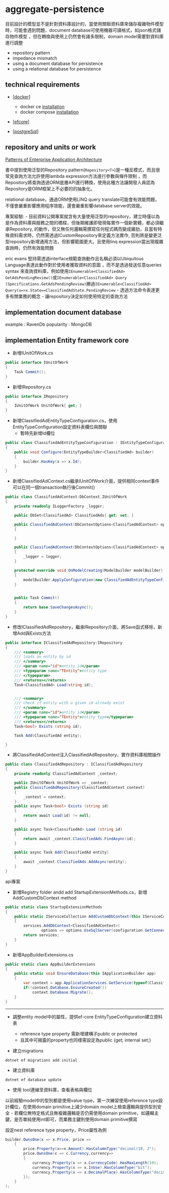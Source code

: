 # aggregate-persistence

目前設計的模型並不是針對資料庫設計的，當使用關聯資料庫來儲存複雜物件模型時，可能會遇到問題，document database可使用機器可讀格式，如json格式儲存物件模型
，但在轉換與使用上仍然會有諸多限制，domain model需要對資料庫進行調整

- repository pattern
- impedance mismatch
- using a document database for persistence
- using a relational database for persistence

## technical requirements

- [[docker]]
    - docker ce [installation](https://docs.docker.com/install)
    - docker compose [installation](https://docs.docker.com/compose/install/)

- [[efcore]]

- [[postgreSql]]


## repository and units or work

[Patterns of Enterprise Application Architecture](https://martinfowler.com/eaacatalog/repository.html)

書中提到使用泛型的Repository pattern(`Repository<T>`)是一種反模式，而且很常見查詢方法允許使用lambda expression方法進行參數與條件限制
，而Repository將查詢透過ORM底層API進行轉換，使用此種方法讓開發人員認為Repository是ORM框架上不必要的的抽象化。

relational database，通過ORM使用LINQ query translate可能會有效能問題，不僅會嚴重影響應用程序效能，還會嚴重影響database server的效能。

專案經驗:
    - 目前資料公開專案就含有大量使用泛型的repository，建立時僅以為是作為資料庫與服務之間的橋樑，但後期維護即發現每實作一個新實體，都必須繼承Repository<T>, 的動作，但又無任何邏輯需撰寫任何程式碼而變成雞肋，且當有特殊資料需求時，仍然需透過ICustomRepository來定義方法實作, 否則將是變更泛型repository新增通用方法，但影響範圍更大。且使用linq expression當出現複雜查詢時，仍然有效能問題

eric evans 堅持需透過interface規範查詢動作且名稱必須以Ubiquitous Language表達此動作對於使用者獲取資料的意圖
，而不是透過發送任意queries syntax 來查詢資料庫，例如使用`IEnumerable<ClassifiedAd> GetAdsPendingReview()`或`IEnumerable<ClassifiedAd> Query (Specifications.GetAdsPendingReview)`勝過`IEnumerable<ClassifiedAd> Query(x=>x.State==ClassifiedAdState.PendingReview`
    - 透過方法命令表達更多有關業務的概念
    - 讓repository決定如何使用特定的查詢方法

## implementation document database

example : RavenDb
popularity : MongoDB

## implementation Entity framework core

- 新增IUnitOfWork.cs
```csharp
public interface IUnitOfWork
{
    Task Commit();
}
```

- 新增IRepository.cs
```csharp
public interface IRepository
{
    IUnitOfWork UnitOfWork{ get; }
}
```

- 新增ClassifiedAdEntityTypeConfiguration.cs，使用EntityTypeConfiguration設定資料表欄位與關聯
    - 暫時先新增Id欄位
```csharp
public class ClassifiedAdEntityTypeConfiguration : IEntityTypeConfiguration<ClassifiedAd>
{
    public void Configure(EntityTypeBuilder<ClassifiedAd> builder)
    {
        builder.HasKey(x => x.Id);
    }
}
```


- 新增ClassifiedAdContext.cs繼承IUnitOfWork介面，提供相同context事件可以在同一個transaction執行後Commit()

```csharp
public class ClassifiedAdContext:DbContext,IUnitOfWork
{
    private readonly ILoggerFactory _logger;

    public DbSet<ClassifiedAd> ClassifiedAds{ get; set; }

    public ClassifiedAdContext(DbContextOptions<ClassifiedAdContext> options):base(options)
    {

    }

    public ClassifiedAdContext(DbContextOptions<ClassifiedAdContext> options,ILoggerFactory logger):this(options)
    {
        _logger = logger;
    }

    protected override void OnModelCreating(ModelBuilder modelBuilder)
    {
        modelBuilder.ApplyConfiguration(new ClassifiedAdEntityTypeConfiguration());
    }


    public Task Commit()
    {
        return base.SaveChangesAsync();
    }
}
```

- 修改IClassifiedAdRepository，繼承IRepository介面，將Save函式移除，新增Add與Exists方法

```csharp
public interface IClassifiedAdRepository:IRepository
{
    /// <summary>
    /// loads an entity by id
    /// </summary>
    /// <param name="id">entity id</param>
    /// <typeparam name="TEntity">entity type
    /// </typeparam>
    /// <returns></returns>
    Task<ClassifiedAd> Load(string id);


    /// <summary>
    /// check if entity with a given id already exist
    /// </summary>
    /// <param name="id">entity id</param>
    /// <typeparam name="TEntity">entity type</typeparam>
    /// <returns></returns>
    Task<bool> Exists (string id);

    Task Add(ClassifiedAd entity);

}
```

- 將ClassifiedAdContext注入ClassifiedAdRepository，實作資料庫相關操作
```csharp
public class ClassifiedAdRepository : IClassifiedAdRepository
{
    private readonly ClassifiedAdContext _context;

    public IUnitOfWork UnitOfWork => _context;
    public ClassifiedAdRepository(ClassifiedAdContext context)
    {
        _context = context;
    }
    public async Task<bool> Exists (string id)
    {
        return await Load(id) != null;
    }

    public async Task<ClassifiedAd> Load (string id)
    {
        return await _context.ClassifiedAds.FindAsync(id);
    }

    public async Task Add(ClassifiedAd entity)
    {
        await _context.ClassifiedAds.AddAsync(entity);
    }
}
```

api專案

- 新增Registry folder andd add StartupExtensionMethods.cs，新增AddCustomDbContext method
```csharp
public static class StartupExtensionMethods
{
    public static IServiceCollection AddCustomDbContext(this IServiceCollection services,IConfiguration configuration )
    {
        services.AddDbContext<ClassifiedAdContext>(
                options => options.UseSqlServer(configuration.GetConnectionString("DefaultConnection")));
        return services;
    }
}
```

- 新增AppBuilderExtensions.cs
```csharp
public static class AppBuilderExtensions
{
    public static void EnsureDatabase(this IApplicationBuilder app)
    {
        var context = app.ApplicationServices.GetService(typeof(ClassifiedAdContext)) as ClassifiedAdContext;
        if(!context.Database.EnsureCreated())
            context.Database.Migrate();
    }
}
```

---

- 調整entity model中的屬性，提供ef-core EntityTypeConfiguration建立資料表
    - reference type property 需新增建構子public or protected
    - 且其中可揭露的property也同樣需設定為public {get; internal set;}

- 建立migrations
```dotnetcli
dotnet ef migrations add initial
```

- 建立資料庫
```dotnetcli
dotnet ef database update
```

- 使用 tool連線至資料庫，查看表格與欄位

以前經驗model中的型別都是使用value type，第一次練習使用reference type設計欄位，在使用domain primitive上減少domain model上檢查邏輯與提供型別安全
    - 若欄位無特定格式且無複雜邏輯是否仍需使用domain primitive，如邏輯主鍵，是否單純使用int即可，而業務主鍵則使用domain primitive撰寫

設定nest reference type property，Price屬性為例

```csharp
builder.OwnsOne(x => x.Price, price => 
    { 
        price.Property(x=>x.Amount).HasColumnType("decimal(18, 2");
        price.OwnsOne(c => c.Currency,currency=>
        {
            currency.Property(x => x.CurrencyCode).HasMaxLength(10);
            currency.Property(x => x.InUse).HasColumnType("bit");
            currency.Property(x => x.DecimalPlace).HasColumnType("decimal(2, 0)");
        });
    }
);
```

[//begin]: # "Autogenerated link references for markdown compatibility"
[docker]: ../../../7-operate/learning/docker/docker.md "Docker"
[efcore]: ../../../2-code/learning/tool/Efcore/efcore.md "EfCore"
[postgreSql]: ../../../2-code/learning/tool/PostgreSQL/postgreSql.md "postgreSql"
[//end]: # "Autogenerated link references"
